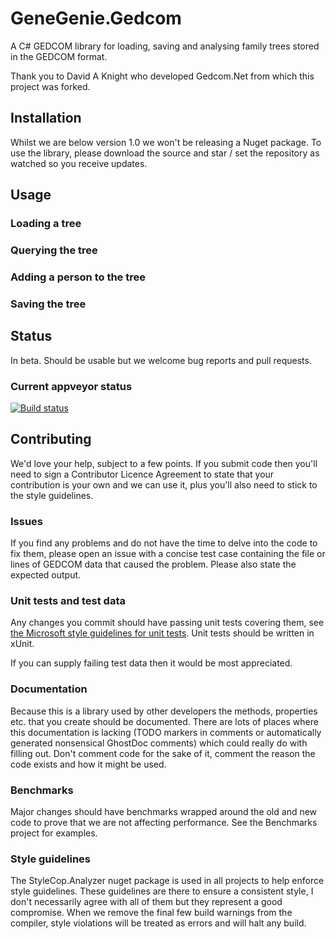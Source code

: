 # GeneGenie.Gedcom

A C# GEDCOM library for loading, saving and analysing family trees stored in the GEDCOM format.

Thank you to David A Knight who developed Gedcom.Net from which this project was forked.

## Installation

Whilst we are below version 1.0 we won't be releasing a Nuget package. To use the library, please download the source and star / set the repository as watched so you receive updates.

## Usage

### Loading a tree
### Querying the tree
### Adding a person to the tree
### Saving the tree

## Status

In beta. Should be usable but we welcome bug reports and pull requests.

### Current appveyor status
[![Build status](https://ci.appveyor.com/api/projects/status/5o7cb79h0p7gci61?svg=true)](https://ci.appveyor.com/project/RyanONeill1970/genegenie-gedcom)

## Contributing

We'd love your help, subject to a few points. If you submit code then you'll need to sign a Contributor Licence Agreement to state that your contribution is your own and we can use it, plus you'll also need to stick to the style guidelines.

### Issues

If you find any problems and do not have the time to delve into the code to fix them, please open an issue with a concise test case containing the file or lines of GEDCOM data that caused the problem. Please also state the expected output.

### Unit tests and test data 

Any changes you commit should have passing unit tests covering them, see [the Microsoft style guidelines for unit tests](https://github.com/aspnet/Home/wiki/Engineering-guidelines#unit-tests-and-functional-tests). Unit tests should be written in xUnit.

If you can supply failing test data then it would be most appreciated.

### Documentation

Because this is a library used by other developers the methods, properties etc. that you create should be documented. There are lots of places where this documentation is lacking (TODO markers in comments or automatically generated nonsensical GhostDoc comments) which could really do with filling out. Don't comment code for the sake of it, comment the reason the code exists and how it might be used.

### Benchmarks

Major changes should have benchmarks wrapped around the old and new code to prove that we are not affecting performance. See the Benchmarks project for examples.

### Style guidelines

The StyleCop.Analyzer nuget package is used in all projects to help enforce style guidelines. These guidelines are there to ensure a consistent style, I don't necessarily agree with all of them but they represent a good compromise. When we remove the final few build warnings from the compiler, style violations will be treated as errors and will halt any build.
